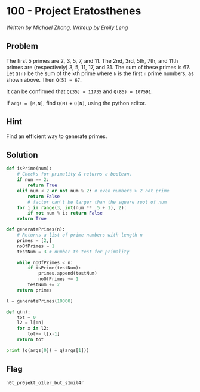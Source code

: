 # 100 - Project Eratosthenes 

*Written by Michael Zhang, Writeup by Emily Leng*

## Problem

The first 5 primes are 2, 3, 5, 7, and 11. The 2nd, 3rd, 5th, 7th, and 11th primes are (respectively) 3, 5, 11, 17, and 31. The sum of these primes is 67. Let `Q(n)` be the sum of the `k`th prime where `k` is the first `n` prime numbers, as shown above. Then `Q(5) = 67`.

It can be confirmed that `Q(35) = 11735` and `Q(85) = 107591`.

If `args = [M,N]`, find `Q(M)` + `Q(N)`, using the python editor.

## Hint

Find an efficient way to generate primes.

## Solution

```python
def isPrime(num):
    # Checks for primality & returns a boolean.
    if num == 2:
        return True
    elif num < 2 or not num % 2: # even numbers > 2 not prime
        return False
        # factor can't be larger than the square root of num
    for i in range(3, int(num ** .5 + 1), 2):
        if not num % i: return False
    return True

def generatePrimes(n):
    # Returns a list of prime numbers with length n
    primes = [2,]
    noOfPrimes = 1
    testNum = 3 # number to test for primality

    while noOfPrimes < n:
        if isPrime(testNum):
            primes.append(testNum)
            noOfPrimes += 1
        testNum += 2
    return primes

l = generatePrimes(10000)

def q(n):
	tot = 0
	l2 = l[:n]
	for x in l2:
		tot+= l[x-1]
	return tot

print (q(args[0]) + q(args[1]))

```

## Flag

`n0t_pr0jekt_o1ler_but_s1mil4r`
